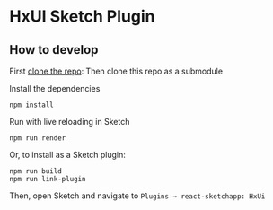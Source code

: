 # HxUI Sketch Plugin

## How to develop
First [clone the repo](http://github.com/airbnb/react-sketchapp):
Then clone this repo as a submodule

Install the dependencies
```
npm install
```

Run with live reloading in Sketch
```
npm run render
```

Or, to install as a Sketch plugin:
```
npm run build
npm run link-plugin
```
Then, open Sketch and navigate to `Plugins → react-sketchapp: HxUi`
